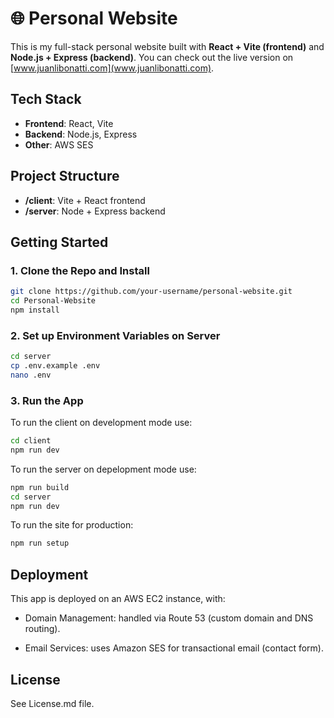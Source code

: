 # 🌐 Personal Website

This is my full-stack personal website built with **React + Vite (frontend)** and **Node.js + Express (backend)**.
You can check out the live version on [www.juanlibonatti.com](www.juanlibonatti.com).

## Tech Stack

- **Frontend**: React, Vite  
- **Backend**: Node.js, Express  
- **Other**: AWS SES

## Project Structure
 - **/client**: Vite + React frontend
 - **/server**: Node + Express backend

## Getting Started

### 1. Clone the Repo and Install

```bash
git clone https://github.com/your-username/personal-website.git
cd Personal-Website
npm install
```

### 2. Set up Environment Variables on Server

```bash
cd server
cp .env.example .env
nano .env
```

### 3. Run the App

To run the client on development mode use:
```bash
cd client
npm run dev
```

To run the server on depelopment mode use:
```bash
npm run build
cd server
npm run dev
```

To run the site for production:
```bash
npm run setup
```

## Deployment
This app is deployed on an AWS EC2 instance, with:

- Domain Management: handled via Route 53 (custom domain and DNS routing).

- Email Services: uses Amazon SES for transactional email (contact form).

## License
See License.md file.